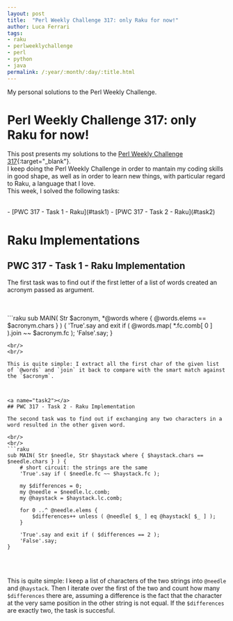 ```yaml
---
layout: post
title:  "Perl Weekly Challenge 317: only Raku for now!"
author: Luca Ferrari
tags:
- raku
- perlweeklychallenge
- perl
- python
- java
permalink: /:year/:month/:day/:title.html
---
```

My personal solutions to the Perl Weekly Challenge.

# Perl Weekly Challenge 317: only Raku for now!

This post presents my solutions to the [Perl Weekly Challenge 317](https://perlweeklychallenge.org/blog/perl-weekly-challenge-317/){:target="_blank"}.
<br/>
I keep doing the Perl Weekly Challenge in order to mantain my coding skills in good shape, as well as in order to learn new things, with particular regard to Raku, a language that I love.
<br/>
This week, I solved the following tasks:

<br/>
- [PWC 317 - Task 1 - Raku](#task1)
- [PWC 317 - Task 2 - Raku](#task2)

# Raku Implementations

<a name="task1"></a>
## PWC 317 - Task 1 - Raku Implementation

The first task was to find out if the first letter of a list of words created an acronym passed as argument.



<br/>
<br/>
```raku
sub MAIN( Str $acronym, *@words where { @words.elems == $acronym.chars } ) {
    'True'.say and exit if ( @words.map( *.fc.comb[ 0 ] ).join ~~ $acronym.fc );
    'False'.say;
}

```
<br/>
<br/>

This is quite simple: I extract all the first char of the given list of `@words` and `join` it back to compare with the smart match against the `$acronym`.



<a name="task2"></a>
## PWC 317 - Task 2 - Raku Implementation

The second task was to find out if exchanging any two characters in a word resulted in the other given word.

<br/>
<br/>
```raku
sub MAIN( Str $needle, Str $haystack where { $haystack.chars == $needle.chars } ) {
    # short circuit: the strings are the same
    'True'.say if ( $needle.fc ~~ $haystack.fc );

    my $differences = 0;
    my @needle = $needle.lc.comb;
    my @haystack = $haystack.lc.comb;

    for 0 ..^ @needle.elems {
		$differences++ unless ( @needle[ $_ ] eq @haystack[ $_ ] );
    }

    'True'.say and exit if ( $differences == 2 );
    'False'.say;
}

```
<br/>
<br/>


This is quite simple: I keep a list of characters of the two strings into `@needle` and `@haystack`.
Then I iterate over the first of the two and count how many `$differences` there are, assuming a difference is the fact that the character at the very same position in the other string is not equal.
If the `$differences` are exactly two, the task is succesful.
